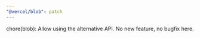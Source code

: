 ```yaml
---
"@vercel/blob": patch
---
```


chore(blob): Allow using the alternative API. No new feature, no bugfix here.
